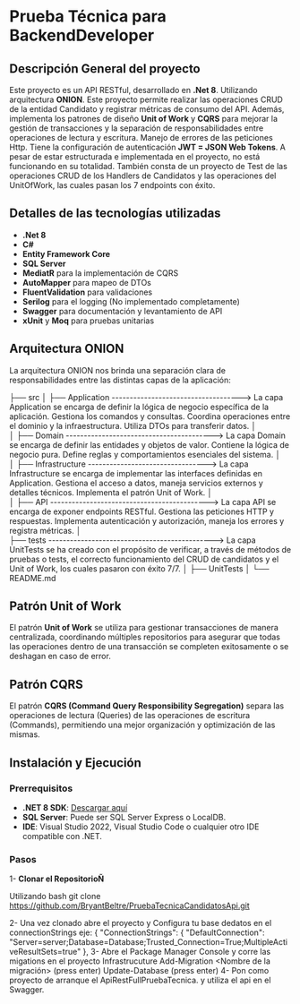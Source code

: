 ﻿# Prueba Técnica para BackendDeveloper

## Descripción General del proyecto

Este proyecto es un API RESTful, desarrollado en **.Net 8**. Utilizando arquitectura **ONION**. Este proyecto permite realizar las operaciones CRUD de la entidad Candidato y registrar métricas de consumo del API. Además, 
implementa los patrones de diseño **Unit of Work** y **CQRS** para mejorar la gestión de transacciones y la separación de responsabilidades entre operaciones de lectura y escritura. Manejo de errores de las peticiones Http. Tiene la configuración
de autenticación **JWT = JSON Web Tokens**. A pesar de estar estructurada e implementada en el proyecto, no está funcionando en su totalidad. También consta de un proyecto de Test de las operaciones CRUD de los Handlers de Candidatos y 
las operaciones del UnitOfWork, las cuales pasan los 7 endpoints con éxito.

## Detalles de las tecnologías utilizadas

- **.Net 8**
- **C#**
- **Entity Framework Core**
- **SQL Server**
- **MediatR** para la implementación de CQRS
- **AutoMapper** para mapeo de DTOs
- **FluentValidation** para validaciones
- **Serilog** para el logging (No implementado completamente)
- **Swagger** para documentación y levantamiento de API
- **xUnit** y **Moq** para pruebas unitarias

## Arquitectura ONION

La arquitectura ONION nos brinda una separación clara de responsabilidades entre las distintas capas de la aplicación:


├── src
│   ├── Application ------------------------------------> La capa Application se encarga de definir la lógica de negocio específica de la aplicación. Gestiona los comandos y consultas. Coordina operaciones entre el dominio y la infraestructura. Utiliza DTOs para transferir datos.
│   
│   ├── Domain -----------------------------------------> La capa Domain se encarga de definir las entidades y objetos de valor. Contiene la lógica de negocio pura. Define reglas y comportamientos esenciales del sistema.
│     
│   ├── Infrastructure ---------------------------------> La capa Infrastructure se encarga de implementar las interfaces definidas en Application. Gestiona el acceso a datos, maneja servicios externos y detalles técnicos. Implementa el patrón Unit of Work.
│   
│   ├── API --------------------------------------------> La capa API se encarga de exponer endpoints RESTful. Gestiona las peticiones HTTP y respuestas. Implementa autenticación y autorización, maneja los errores y registra métricas.
│   
├── tests ----------------------------------------------> La capa UnitTests se ha creado con el propósito de verificar, a través de métodos de pruebas o tests, el correcto funcionamiento del CRUD de candidatos y el Unit of Work, los cuales pasaron con éxito 7/7.
│   ├── UnitTests
│
└── README.md

## Patrón Unit of Work
El patrón **Unit of Work** se utiliza para gestionar transacciones de manera centralizada, coordinando múltiples repositorios para asegurar que todas las operaciones dentro de una transacción se completen exitosamente o se deshagan en caso de error.

## Patrón CQRS
El patrón **CQRS (Command Query Responsibility Segregation)** separa las operaciones de lectura (Queries) de las operaciones de escritura (Commands), permitiendo una mejor organización y optimización de las mismas.


## Instalación y Ejecución
### Prerrequisitos

- **.NET 8 SDK**: [Descargar aquí](https://dotnet.microsoft.com/en-us/download/dotnet/8.0)
- **SQL Server**: Puede ser SQL Server Express o LocalDB.
- **IDE**: Visual Studio 2022, Visual Studio Code o cualquier otro IDE compatible con .NET.

### Pasos 

1- **Clonar el RepositorioÑ**

Utilizando  bash
 git clone https://github.com/BryantBeltre/PruebaTecnicaCandidatosApi.git

2- Una vez clonado abre el proyecto y Configura tu base dedatos en el  connectionStrings
  eje:
  {
  "ConnectionStrings": {
    "DefaultConnection": "Server=server;Database=Database;Trusted_Connection=True;MultipleActiveResultSets=true"
  },
3- Abre el Package Manager Console y corre las migations en el proyecto Infrastrucuture
	Add-Migration <Nombre de la migración> (press enter)
	Update-Database (press enter)
4- Pon como proyecto de arranque el ApiRestFullPruebaTecnica.
   y utiliza el api en el Swagger.

	
	


